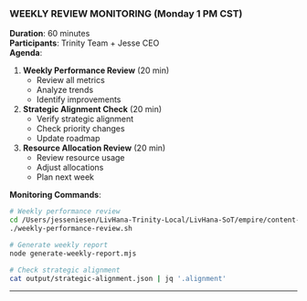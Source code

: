### WEEKLY REVIEW MONITORING (Monday 1 PM CST)
**Duration**: 60 minutes  
**Participants**: Trinity Team + Jesse CEO  
**Agenda**:
1. **Weekly Performance Review** (20 min)
   - Review all metrics
   - Analyze trends
   - Identify improvements
2. **Strategic Alignment Check** (20 min)
   - Verify strategic alignment
   - Check priority changes
   - Update roadmap
3. **Resource Allocation Review** (20 min)
   - Review resource usage
   - Adjust allocations
   - Plan next week

**Monitoring Commands**:
```bash
# Weekly performance review
cd /Users/jesseniesen/LivHana-Trinity-Local/LivHana-SoT/empire/content-engine
./weekly-performance-review.sh

# Generate weekly report
node generate-weekly-report.mjs

# Check strategic alignment
cat output/strategic-alignment.json | jq '.alignment'
```

---
